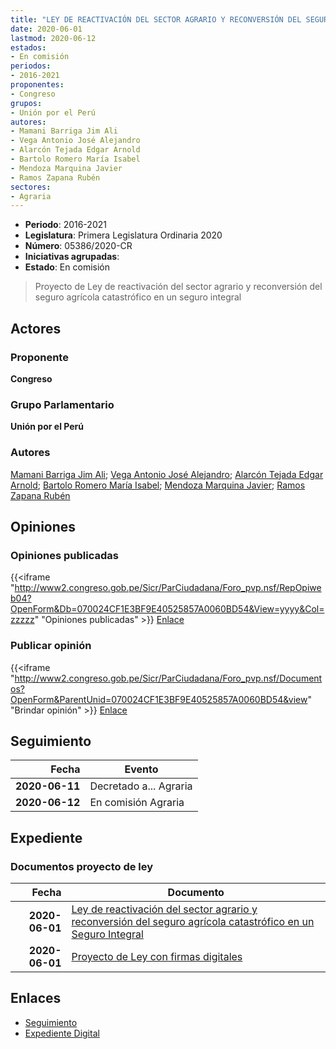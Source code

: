 ```yaml
---
title: "LEY DE REACTIVACIÓN DEL SECTOR AGRARIO Y RECONVERSIÓN DEL SEGURO AGRÍCOLA CATASTRÓFICO EN UN SEGURO INTEGRAL"
date: 2020-06-01
lastmod: 2020-06-12
estados:
- En comisión
periodos:
- 2016-2021
proponentes:
- Congreso
grupos:
- Unión por el Perú
autores:
- Mamani Barriga Jim Ali
- Vega Antonio José Alejandro
- Alarcón Tejada Edgar Arnold
- Bartolo Romero María Isabel
- Mendoza Marquina Javier
- Ramos Zapana Rubén
sectores:
- Agraria
---
```

- **Periodo**: 2016-2021
- **Legislatura**: Primera Legislatura Ordinaria 2020
- **Número**: 05386/2020-CR
- **Iniciativas agrupadas**: 
- **Estado**: En comisión

> Proyecto de Ley de reactivación del sector agrario y reconversión del seguro agrícola catastrófico en un seguro integral


## Actores

### Proponente

**Congreso**

### Grupo Parlamentario

**Unión por el Perú**

### Autores

[Mamani Barriga Jim Ali](mailto:mailto:jmamani@congreso.gob.pe); [Vega Antonio José Alejandro](mailto:mailto:jvegaa@congreso.gob.pe); [Alarcón Tejada Edgar Arnold](mailto:mailto:ealarcont@congreso.gob.pe); [Bartolo Romero María Isabel](mailto:mailto:mbartolo@congreso.gob.pe); [Mendoza Marquina Javier](mailto:mailto:jmendoza@congreso.gob.pe); [Ramos Zapana Rubén](mailto:mailto:rramos@congreso.gob.pe)

## Opiniones

### Opiniones publicadas

{{<iframe "http://www2.congreso.gob.pe/Sicr/ParCiudadana/Foro_pvp.nsf/RepOpiweb04?OpenForm&Db=070024CF1E3BF9E40525857A0060BD54&View=yyyy&Col=zzzzz" "Opiniones publicadas" >}}
[Enlace](http://www2.congreso.gob.pe/Sicr/ParCiudadana/Foro_pvp.nsf/RepOpiweb04?OpenForm&Db=070024CF1E3BF9E40525857A0060BD54&View=yyyy&Col=zzzzz)

### Publicar opinión

{{<iframe "http://www2.congreso.gob.pe/Sicr/ParCiudadana/Foro_pvp.nsf/Documentos?OpenForm&ParentUnid=070024CF1E3BF9E40525857A0060BD54&view" "Brindar opinión" >}}
[Enlace](http://www2.congreso.gob.pe/Sicr/ParCiudadana/Foro_pvp.nsf/Documentos?OpenForm&ParentUnid=070024CF1E3BF9E40525857A0060BD54&view)


## Seguimiento

| Fecha | Evento |
|------:|--------|
| **2020-06-11** | Decretado a... Agraria |
| **2020-06-12** | En comisión Agraria |

## Expediente

### Documentos proyecto de ley

| Fecha | Documento |
|------:|-----------|
| **2020-06-01** | [Ley de reactivación del sector agrario y reconversión del seguro agrícola catastrófico en un Seguro Integral](http://www.leyes.congreso.gob.pe/Documentos/2016_2021/Proyectos_de_Ley_y_de_Resoluciones_Legislativas/PL05386_20200601.pdf) |
| **2020-06-01** | [Proyecto de Ley con firmas digitales](http://www.leyes.congreso.gob.pe/Documentos/2016_2021/Proyectos_de_Ley_y_de_Resoluciones_Legislativas/Proyectos_Firmas_digitales/PL05386.pdf) |

## Enlaces

- [Seguimiento](http://www2.congreso.gob.pe/Sicr/TraDocEstProc/CLProLey2016.nsf/f7fff46988ca05b1052578e100829cc7/afb251a7d8e28cf50525857a0074f7bb?OpenDocument)
- [Expediente Digital](http://www2.congreso.gob.pe/Sicr/TraDocEstProc/CLProLey2016.nsf/f7fff46988ca05b1052578e100829cc7/afb251a7d8e28cf50525857a0074f7bb?OpenDocument&Click=05257FB7005EB655.eb71d0cf91d8294e05256cdf006b5706/$Body/0.1C6C)

